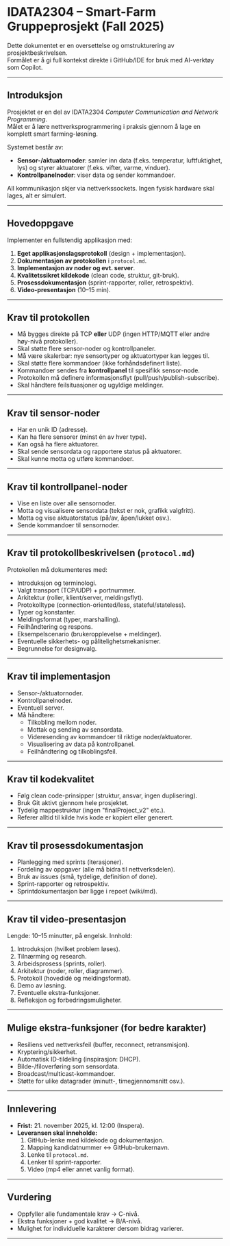 # IDATA2304 – Smart-Farm Gruppeprosjekt (Fall 2025)

Dette dokumentet er en oversettelse og omstrukturering av prosjektbeskrivelsen.  
Formålet er å gi full kontekst direkte i GitHub/IDE for bruk med AI-verktøy som Copilot.

---

## Introduksjon
Prosjektet er en del av IDATA2304 *Computer Communication and Network Programming*.  
Målet er å lære nettverksprogrammering i praksis gjennom å lage en komplett smart farming-løsning.  

Systemet består av:
- **Sensor-/aktuatornoder**: samler inn data (f.eks. temperatur, luftfuktighet, lys) og styrer aktuatorer (f.eks. vifter, varme, vinduer).  
- **Kontrollpanelnoder**: viser data og sender kommandoer.  

All kommunikasjon skjer via nettverkssockets. Ingen fysisk hardware skal lages, alt er simulert.

---

## Hovedoppgave
Implementer en fullstendig applikasjon med:
1. **Eget applikasjonslagsprotokoll** (design + implementasjon).  
2. **Dokumentasjon av protokollen** i `protocol.md`.  
3. **Implementasjon av noder og evt. server**.  
4. **Kvalitetssikret kildekode** (clean code, struktur, git-bruk).  
5. **Prosessdokumentasjon** (sprint-rapporter, roller, retrospektiv).  
6. **Video-presentasjon** (10–15 min).  

---

## Krav til protokollen
- Må bygges direkte på TCP **eller** UDP (ingen HTTP/MQTT eller andre høy-nivå protokoller).  
- Skal støtte flere sensor-noder og kontrollpaneler.  
- Må være skalerbar: nye sensortyper og aktuatortyper kan legges til.  
- Skal støtte flere kommandoer (ikke forhåndsdefinert liste).  
- Kommandoer sendes fra **kontrollpanel** til spesifikk sensor-node.  
- Protokollen må definere informasjonsflyt (pull/push/publish-subscribe).  
- Skal håndtere feilsituasjoner og ugyldige meldinger.  

---

## Krav til sensor-noder
- Har en unik ID (adresse).  
- Kan ha flere sensorer (minst én av hver type).  
- Kan også ha flere aktuatorer.  
- Skal sende sensordata og rapportere status på aktuatorer.  
- Skal kunne motta og utføre kommandoer.  

---

## Krav til kontrollpanel-noder
- Vise en liste over alle sensornoder.  
- Motta og visualisere sensordata (tekst er nok, grafikk valgfritt).  
- Motta og vise aktuatorstatus (på/av, åpen/lukket osv.).  
- Sende kommandoer til sensornoder.  

---

## Krav til protokollbeskrivelsen (`protocol.md`)
Protokollen må dokumenteres med:
- Introduksjon og terminologi.  
- Valgt transport (TCP/UDP) + portnummer.  
- Arkitektur (roller, klient/server, meldingsflyt).  
- Protokolltype (connection-oriented/less, stateful/stateless).  
- Typer og konstanter.  
- Meldingsformat (typer, marshalling).  
- Feilhåndtering og respons.  
- Eksempelscenario (brukeropplevelse + meldinger).  
- Eventuelle sikkerhets- og pålitelighetsmekanismer.  
- Begrunnelse for designvalg.  

---

## Krav til implementasjon
- Sensor-/aktuatornoder.  
- Kontrollpanelnoder.  
- Eventuell server.  
- Må håndtere:
  - Tilkobling mellom noder.  
  - Mottak og sending av sensordata.  
  - Videresending av kommandoer til riktige noder/aktuatorer.  
  - Visualisering av data på kontrollpanel.  
  - Feilhåndtering og tilkoblingsfeil.  

---

## Krav til kodekvalitet
- Følg clean code-prinsipper (struktur, ansvar, ingen duplisering).  
- Bruk Git aktivt gjennom hele prosjektet.  
- Tydelig mappestruktur (ingen "finalProject_v2" etc.).  
- Referer alltid til kilde hvis kode er kopiert eller generert.  

---

## Krav til prosessdokumentasjon
- Planlegging med sprints (iterasjoner).  
- Fordeling av oppgaver (alle må bidra til nettverksdelen).  
- Bruk av issues (små, tydelige, definition of done).  
- Sprint-rapporter og retrospektiv.  
- Sprintdokumentasjon bør ligge i repoet (wiki/md).  

---

## Krav til video-presentasjon
Lengde: 10–15 minutter, på engelsk. Innhold:  
1. Introduksjon (hvilket problem løses).  
2. Tilnærming og research.  
3. Arbeidsprosess (sprints, roller).  
4. Arkitektur (noder, roller, diagrammer).  
5. Protokoll (hovedidé og meldingsformat).  
6. Demo av løsning.  
7. Eventuelle ekstra-funksjoner.  
8. Refleksjon og forbedringsmuligheter.  

---

## Mulige ekstra-funksjoner (for bedre karakter)
- Resiliens ved nettverksfeil (buffer, reconnect, retransmisjon).  
- Kryptering/sikkerhet.  
- Automatisk ID-tildeling (inspirasjon: DHCP).  
- Bilde-/filoverføring som sensordata.  
- Broadcast/multicast-kommandoer.  
- Støtte for ulike datagrader (minutt-, timegjennomsnitt osv.).  

---

## Innlevering
- **Frist:** 21. november 2025, kl. 12:00 (Inspera).  
- **Leveransen skal inneholde:**
  1. GitHub-lenke med kildekode og dokumentasjon.  
  2. Mapping kandidatnummer ↔ GitHub-brukernavn.  
  3. Lenke til `protocol.md`.  
  4. Lenker til sprint-rapporter.  
  5. Video (mp4 eller annet vanlig format).  

---

## Vurdering
- Oppfyller alle fundamentale krav → C-nivå.  
- Ekstra funksjoner + god kvalitet → B/A-nivå.  
- Mulighet for individuelle karakterer dersom bidrag varierer.  

---
